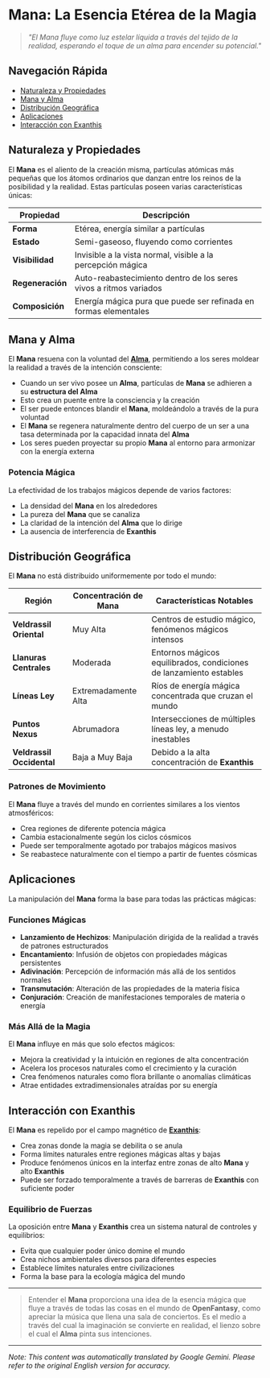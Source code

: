 # **Mana**: La Esencia Etérea de la Magia

> *"El Mana fluye como luz estelar líquida a través del tejido de la realidad, esperando el toque de un alma para encender su potencial."*

## Navegación Rápida

- [Naturaleza y Propiedades](#nature-and-properties)
- [Mana y Alma](#mana-and-soul)
- [Distribución Geográfica](#geographic-distribution)
- [Aplicaciones](#applications)
- [Interacción con Exanthis](#interaction-with-exanthis)

## Naturaleza y Propiedades

El **Mana** es el aliento de la creación misma, partículas atómicas más pequeñas que los átomos ordinarios que danzan entre los reinos de la posibilidad y la realidad. Estas partículas poseen varias características únicas:

| Propiedad | Descripción |
|----------|-------------|
| **Forma** | Etérea, energía similar a partículas |
| **Estado** | Semi-gaseoso, fluyendo como corrientes |
| **Visibilidad** | Invisible a la vista normal, visible a la percepción mágica |
| **Regeneración** | Auto-reabastecimiento dentro de los seres vivos a ritmos variados |
| **Composición** | Energía mágica pura que puede ser refinada en formas elementales |

## Mana y Alma

El **Mana** resuena con la voluntad del [**Alma**](/codex/Basic/Soul.md), permitiendo a los seres moldear la realidad a través de la intención consciente:

- Cuando un ser vivo posee un **Alma**, partículas de **Mana** se adhieren a su **estructura del Alma**
- Esto crea un puente entre la consciencia y la creación
- El ser puede entonces blandir el **Mana**, moldeándolo a través de la pura voluntad
- El **Mana** se regenera naturalmente dentro del cuerpo de un ser a una tasa determinada por la capacidad innata del **Alma**
- Los seres pueden proyectar su propio **Mana** al entorno para armonizar con la energía externa

### Potencia Mágica

La efectividad de los trabajos mágicos depende de varios factores:

- La densidad del **Mana** en los alrededores
- La pureza del **Mana** que se canaliza
- La claridad de la intención del **Alma** que lo dirige
- La ausencia de interferencia de **Exanthis**

## Distribución Geográfica

El **Mana** no está distribuido uniformemente por todo el mundo:

| Región | Concentración de Mana | Características Notables |
|--------|-----------------------|-----------------------|
| **Veldrassil Oriental** | Muy Alta | Centros de estudio mágico, fenómenos mágicos intensos |
| **Llanuras Centrales** | Moderada | Entornos mágicos equilibrados, condiciones de lanzamiento estables |
| **Líneas Ley** | Extremadamente Alta | Ríos de energía mágica concentrada que cruzan el mundo |
| **Puntos Nexus** | Abrumadora | Intersecciones de múltiples líneas ley, a menudo inestables |
| **Veldrassil Occidental** | Baja a Muy Baja | Debido a la alta concentración de **Exanthis** |

### Patrones de Movimiento

El **Mana** fluye a través del mundo en corrientes similares a los vientos atmosféricos:

- Crea regiones de diferente potencia mágica
- Cambia estacionalmente según los ciclos cósmicos
- Puede ser temporalmente agotado por trabajos mágicos masivos
- Se reabastece naturalmente con el tiempo a partir de fuentes cósmicas

## Aplicaciones

La manipulación del **Mana** forma la base para todas las prácticas mágicas:

### Funciones Mágicas

- **Lanzamiento de Hechizos**: Manipulación dirigida de la realidad a través de patrones estructurados
- **Encantamiento**: Infusión de objetos con propiedades mágicas persistentes
- **Adivinación**: Percepción de información más allá de los sentidos normales
- **Transmutación**: Alteración de las propiedades de la materia física
- **Conjuración**: Creación de manifestaciones temporales de materia o energía

### Más Allá de la Magia

El **Mana** influye en más que solo efectos mágicos:

- Mejora la creatividad y la intuición en regiones de alta concentración
- Acelera los procesos naturales como el crecimiento y la curación
- Crea fenómenos naturales como flora brillante o anomalías climáticas
- Atrae entidades extradimensionales atraídas por su energía

## Interacción con Exanthis

El **Mana** es repelido por el campo magnético de [**Exanthis**](/codex/Basic/Exanthis.md):

- Crea zonas donde la magia se debilita o se anula
- Forma límites naturales entre regiones mágicas altas y bajas
- Produce fenómenos únicos en la interfaz entre zonas de alto **Mana** y alto **Exanthis**
- Puede ser forzado temporalmente a través de barreras de **Exanthis** con suficiente poder

### Equilibrio de Fuerzas

La oposición entre **Mana** y **Exanthis** crea un sistema natural de controles y equilibrios:

- Evita que cualquier poder único domine el mundo
- Crea nichos ambientales diversos para diferentes especies
- Establece límites naturales entre civilizaciones
- Forma la base para la ecología mágica del mundo

---

> Entender el **Mana** proporciona una idea de la esencia mágica que fluye a través de todas las cosas en el mundo de **OpenFantasy**, como apreciar la música que llena una sala de conciertos. Es el medio a través del cual la imaginación se convierte en realidad, el lienzo sobre el cual el **Alma** pinta sus intenciones.


---
_Note: This content was automatically translated by Google Gemini. Please refer to the original English version for accuracy._
